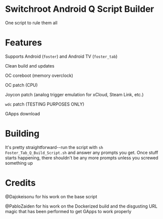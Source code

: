 # Switchroot Android Q Script Builder
One script to rule them all

# Features
Supports Android (`foster`) and Android TV (`foster_tab`)

Clean build and updates

OC coreboot (memory overclock)

OC patch (CPU)

Joycon patch (analog trigger emulation for xCloud, Steam Link, etc.)

`wdc` patch (TESTING PURPOSES ONLY)

GApps download

# Building
It's pretty straightforward--run the script with `sh Foster_Tab_Q_Build_Script.sh` and answer any prompts you get. Once stuff starts happening, there shouldn't be any more prompts unless you screwed something up

# Credits
@Dajokeisonu for his work on the base script

@PabloZaiden for his work on the Dockerized build and the disgusting URL magic that has been performed to get GApps to work properly
